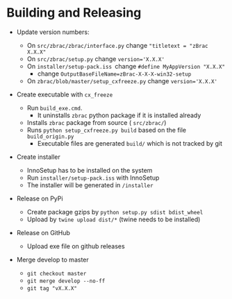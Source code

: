 # Building and Releasing 

* Update version numbers:
  * On `src/zbrac/zbrac/interface.py` change `"titletext = "zBrac X.X.X"`
  * On `src/zbrac/setup.py` change `version='X.X.X'`
  * On `installer/setup-pack.iss `change `#define MyAppVersion "X.X.X"`
    * change `OutputBaseFileName=zBrac-X-X-X-win32-setup`
  * On `zbrac/blob/master/setup_cxfreeze.py` change `version='X.X.X'`

* Create executable with `cx_freeze`
  * Run `build_exe.cmd`. 
    * It uninstalls `zbrac` python package if it is installed already
  * Installs `zbrac` package from source ( `src/zbrac/`)
  * Runs `python setup_cxfreeze.py build` based on the file `build_origin.py` 
    * Executable files are generated `build/` which is not tracked by git

* Create installer 
  * InnoSetup has to be installed on the system
  * Run `installer/setup-pack.iss` with InnoSetup
  * The installer will be generated in `/installer`

* Release on PyPi
  * Create package gzips by `python setup.py sdist bdist_wheel`
  * Upload by `twine upload dist/*` (twine needs to be installed)

* Release on GitHub 
  * Upload exe file on github releases 

* Merge develop to master
  * `git checkout master`
  * `git merge develop --no-ff` 
  * `git tag "vX.X.X"`
